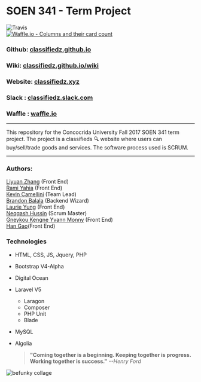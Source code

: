 # SOEN 341 - Term Project  
![Travis](https://travis-ci.org/classifiedz/classifiedz.github.io.svg?branch=master)  
[![Waffle.io - Columns and their card count](https://badge.waffle.io/classifiedz/classifiedz.github.io.svg?columns=Sprint%204,In%20Progress,Review,Done)](http://waffle.io/classifiedz/classifiedz.github.io)  
### Github: [classifiedz.github.io](https://github.com/classifiedz/classifiedz.github.io)
### Wiki: [classifiedz.github.io/wiki](https://github.com/classifiedz/classifiedz.github.io/wiki)
### Website: [classifiedz.xyz](http://classifiedz341.herokuapp.com)  
### Slack : [classifiedz.slack.com](https://classifiedz.slack.com/)  
### Waffle : [waffle.io](http://waffle.io/classifiedz/classifiedz.github.io)
---  

This repository for the Concocrida University Fall 2017 SOEN 341 term project. The project is a classifieds :mag: website where users can buy/sell/trade goods and services. The software process used is SCRUM.

---  
### Authors:  
[Liyuan Zhang](https://github.com/Swallow666) (Front End)  
[Rami Yahia](https://github.com/rami186) (Front End)  
[Kevin	Camellini](https://github.com/kcamcam) (Team Lead)  
[Brandon Balala](https://github.com/BrandonBalala) (Backend Wizard)  
[Laurie Yung](https://github.com/laurie-y) (Front End)  
[Neqqash Hussin](https://github.com/neqqash) (Scrum Master)  
[Gneykou Kengne	Yvann Monny](https://github.com/monnyy) (Front End)  
[Han Gao](https://github.com/HanGao2333)(Front End)  

### Technologies
- HTML, CSS, JS, Jquery, PHP
- Bootstrap V4-Alpha
- Digital Ocean
- Laravel V5
	- Laragon
	- Composer
	- PHP Unit
	- Blade 
- MySQL
- Algolia


	 > **"Coming together is a beginning. Keeping together is progress. Working together is success."**	*--Henry Ford*


![befunky collage](https://user-images.githubusercontent.com/25891267/32930914-83fc06fe-cb2f-11e7-9149-f54de555dea9.jpg)
